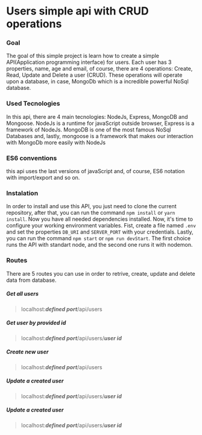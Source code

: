 # Users simple api with CRUD operations

### Goal

The goal of this simple project is learn how to create a simple API(Application programming interface)
for users. Each user has 3 properties, name, age and email, of course,
there are 4 operations: Create, Read, Update and Delete a user (CRUD). These operations will operate
upon a database, in case, MongoDb which is a incredible powerful NoSql database.

### Used Tecnologies

In this api, there are 4 main tecnologies: NodeJs, Express, MongoDB and Mongoose.
NodeJs is a runtime for javaScript outside browser, Express is a framework of NodeJs.
MongoDB is one of the most famous NoSql Databases and, lastly, mongoose is a framework
that makes our interaction with MongoDb more easily with NodeJs

### ES6 conventions

this api uses the last versions of javaScript and, of course, ES6 notation
with import/export and so on.

### Instalation

In order to install and use this API, you just need to clone the current repository, after that,
you can run the command `npm install` or `yarn install`. Now you have all needed dependencies installed.
Now, it's time to configure your working environment variables. Fist, create a file named `.env` and set
the properties `DB_URI` and `SERVER_PORT` with your credentials. Lastly, you can run the command `npm start` or
`npm run devStart`. The first choice runs the API with standart node, and the second one runs it with nodemon.

### Routes

There are 5 routes you can use in order to retrive, create, update and delete data from database.

##### Get all users

> localhost:**_defined port_**/api/users

##### Get user by provided id

> localhost:**_defined port_**/api/users/**_user id_**

##### Create new user

> localhost:**_defined port_**/api/users

##### Update a created user

> localhost:**_defined port_**/api/users/**_user id_**

##### Update a created user

> localhost:**_defined port_**/api/users/**_user id_**
